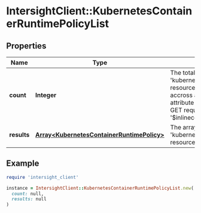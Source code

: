 # IntersightClient::KubernetesContainerRuntimePolicyList

## Properties

| Name | Type | Description | Notes |
| ---- | ---- | ----------- | ----- |
| **count** | **Integer** | The total number of &#39;kubernetes.ContainerRuntimePolicy&#39; resources matching the request, accross all pages. The &#39;Count&#39; attribute is included when the HTTP GET request includes the &#39;$inlinecount&#39; parameter. | [optional] |
| **results** | [**Array&lt;KubernetesContainerRuntimePolicy&gt;**](KubernetesContainerRuntimePolicy.md) | The array of &#39;kubernetes.ContainerRuntimePolicy&#39; resources matching the request. | [optional] |

## Example

```ruby
require 'intersight_client'

instance = IntersightClient::KubernetesContainerRuntimePolicyList.new(
  count: null,
  results: null
)
```

